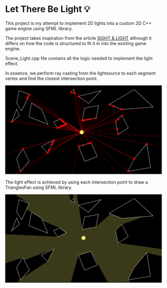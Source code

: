 # Let There Be Light :bulb:

This project is my attempt to implement 2D lights into a custom 2D C++ game engine using SFML library.

The project takes inspiration from the article [SIGHT & LIGHT](https://ncase.me/sight-and-light/) although
it differs on how the code is structured to fit it in into the existing game engine.

Scene_Light.cpp file contains all the logic needed to implement the light effect.

In essence, we perform ray casting from the lightsource to each segment vertex and find the closest intersection point.

![til](./gifs/rays.gif)

The light effect is achieved by using each intersection point to draw a TrianglesFan using SFML library.

![til](./gifs/light.gif)
